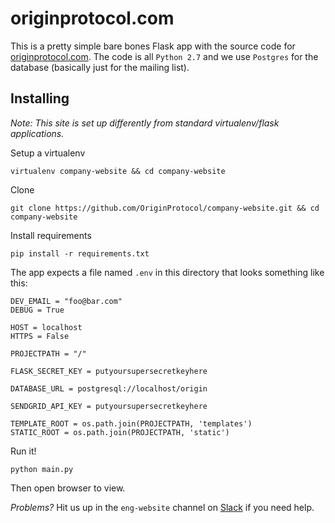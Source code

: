 # originprotocol.com

This is a pretty simple bare bones Flask app with the source code for [originprotocol.com](https://www.originprotocol.com). The code is all `Python 2.7` and we use `Postgres` for the database (basically just for the mailing list).

## Installing
_Note: This site is set up differently from standard virtualenv/flask applications._

Setup a virtualenv
```
virtualenv company-website && cd company-website
```

Clone
```
git clone https://github.com/OriginProtocol/company-website.git && cd company-website
```

Install requirements
```
pip install -r requirements.txt
```


The app expects a file named `.env`  in this directory that looks something like this:

    DEV_EMAIL = "foo@bar.com"
    DEBUG = True

    HOST = localhost
    HTTPS = False
    
    PROJECTPATH = "/"

    FLASK_SECRET_KEY = putyoursupersecretkeyhere

    DATABASE_URL = postgresql://localhost/origin

    SENDGRID_API_KEY = putyoursupersecretkeyhere

    TEMPLATE_ROOT = os.path.join(PROJECTPATH, 'templates')
    STATIC_ROOT = os.path.join(PROJECTPATH, 'static')
    
Run it!
```
python main.py
```
Then open browser to view.    
    
*Problems?* Hit us up in the `eng-website` channel on [Slack](http://slack.originprotocol.com) if you need help.
